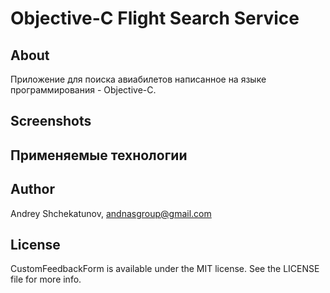 # Objective-C Flight Search Service

## About

Приложение для поиска авиабилетов написанное на языке программирования - Objective-C.

## Screenshots


## Применяемые технологии



## Author

Andrey Shchekatunov, <andnasgroup@gmail.com>

## License

CustomFeedbackForm is available under the MIT license. See the LICENSE file for more info.

